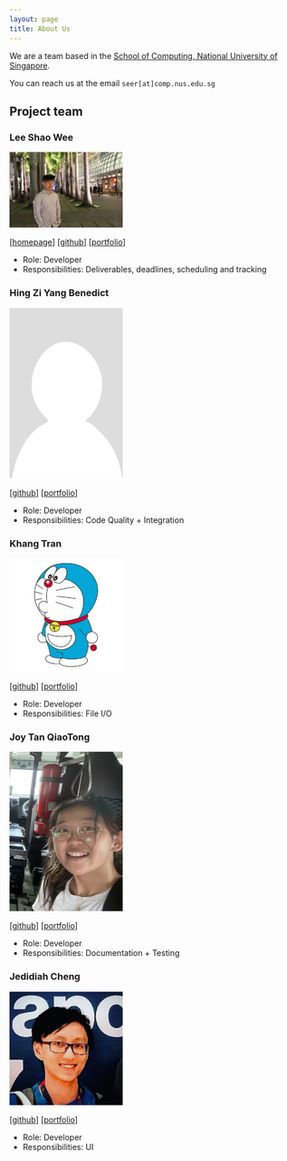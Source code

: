 ```yaml
---
layout: page
title: About Us
---
```


We are a team based in the [School of Computing, National University of Singapore](http://www.comp.nus.edu.sg).

You can reach us at the email `seer[at]comp.nus.edu.sg`

## Project team

### Lee Shao Wee

<img src="images/shaowi.png" width="200px">

[[homepage](https://leeshaowee.netlify.app/)]
[[github](https://github.com/shaowi)]
[[portfolio](team/shaowi.md)]

- Role: Developer
- Responsibilities: Deliverables, deadlines, scheduling and tracking

### Hing Zi Yang Benedict

<img src="images/hingen.png" width="200px">

[[github](http://github.com/hingen)]
[[portfolio](team/hingen.md)]

- Role: Developer
- Responsibilities: Code Quality + Integration

### Khang Tran

<img src="images/lennoxtr.png" width="200px">

[[github](http://github.com/lennoxtr)]
[[portfolio](team/lennoxtr.md)]

- Role: Developer
- Responsibilities: File I/O

### Joy Tan QiaoTong

<img src="images/joytqt-1202.png" width="200px">

[[github](http://github.com/joytqt-1202)]
[[portfolio](team/joytqt-1202.md)]

- Role: Developer
- Responsibilities: Documentation + Testing

### Jedidiah Cheng

<img src="images/jedidiahc.png" width="200px">

[[github](https://github.com/jedidiahC)]
[[portfolio](team/jedidiahC.md)]

- Role: Developer
- Responsibilities: UI
